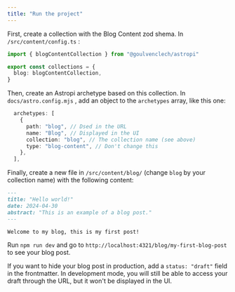 ```yaml
---
title: "Run the project"
---
```


First, create a collection with the Blog Content zod shema. In `/src/content/config.ts` :

```ts
import { blogContentCollection } from "@goulvenclech/astropi"

export const collections = {
  blog: blogContentCollection,
}
```

Then, create an Astropi archetype based on this collection. In `docs/astro.config.mjs` , add an object to the `archetypes` array, like this one:

```ts
  archetypes: [
    {
      path: "blog", // Dsed in the URL
      name: "Blog", // Displayed in the UI
      collection: "blog", // The collection name (see above)
      type: "blog-content", // Don't change this
    },
  ],
```

Finally, create a new file in `/src/content/blog/` (change `blog` by your collection name) with the following content:

```md
---
title: "Hello world!"
date: 2024-04-30
abstract: "This is an example of a blog post."
---

Welcome to my blog, this is my first post!
```

Run `npm run dev` and go to `http://localhost:4321/blog/my-first-blog-post` to see your blog post.

If you want to hide your blog post in production, add a `status: "draft"` field in the frontmatter. In development mode, you will still be able to access your draft through the URL, but it won't be displayed in the UI.

